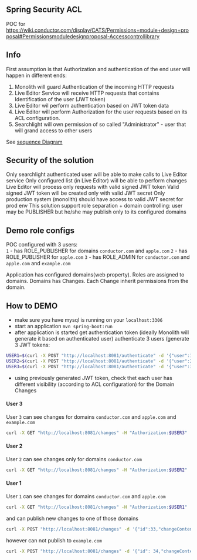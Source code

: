 ## Spring Security ACL

POC for https://wiki.conductor.com/display/CATS/Permissions+module+design+proposal#Permissionsmoduledesignproposal-Accesscontrollibrary


## Info
First assumption is that Authorization and authentication of the end user will happen in different ends:
 1. Monolith will guard Authentication of the incoming  HTTP requests
 2. Live Editor Service will receive HTTP requests that contains Identification of the user (JWT token)
 3. Live Editor wil perform authentication based on JWT token data
 4. Live Editor will perform Authorization for the user requests based on its ACL configuration.
 5. Searchlight will own permission of so called "Administrator" - user that will grand access to other users 
 
 See [sequence Diagram](https://sequencediagram.org/index.html#initialData=title%20Live%20Editor%20Access%20Control%20list%0A%0Aactor%20User%0Aparticipant%20Monolith%0Aparticipant%20Live%20Editor%0Adatabase%20Live%20Editor%20DB%0A%0A%0AUser%20%3C-%3EMonolith%3A%20init%20sessions%20(authentication)%0AUser%20-%3E%20Monolith%3A%20request%20Live%20Editor%20action%0Aactivate%20Monolith%0AMonolith%20-%3EMonolith%3A%20extend%20request%20%5Cn%20with%20user%20identification%20%5Cn%20(JWT%20token)%0AMonolith%20-%3ELive%20Editor%3Arequest%0Adeactivate%20Monolith%0Aactivate%20Live%20Editor%0ALive%20Editor%20-%3ELive%20Editor%3A%20extract%20user%20identity%0ALive%20Editor%20%3C-%3ELive%20Editor%20DB%3A%20validate%20access%20based%20on%20provided%20identity%0ALive%20Editor%20-%3E%5D%3Ado%20live%20changes%20if%20allowed)
 
 
 ## Security of the solution
 Only searchlight authenticated user will be able to make calls to Live Editor service
 Only configured list (in Live Editor) will be able to perform changes
 Live Editor will process only requests with valid signed JWT token
 Valid signed JWT token will be created only with valid JWT secret
 Only production system (monolith) should have access to valid JWT secret for prod env
 This solution support role separation + domain controlling: user may be PUBLISHER but he/she may publish only to its configured domains
 
 ## Demo role configs
  POC configured with 3 users:   
  `1` - has ROLE_PUBLISHER for domains `conductor.com` and `apple.com`
  `2` - has ROLE_PUBLISHER for `apple.com` 
  `3` - has ROLE_ADMIN for `conductor.com` and `apple.com` and `example.com`
  
  Application has configured domains(web property). Roles are assigned to domains. Domains has Changes. 
  Each Change inherit permissions from the domain.
 
 ## How to DEMO
 - make sure you have mysql is running on your `localhost:3306`
 - start an application `mvn spring-boot:run`
 - after application is started get authentication token (ideally Monolith will generate it based on authenticated user)
 authenticate 3 users (generate 3 JWT tokens:
 ```bash
USER1=$(curl -X POST "http://localhost:8081/authenticate" -d '{"user":1}' -H "Content-Type: application/json")
USER2=$(curl -X POST "http://localhost:8081/authenticate" -d '{"user":2}' -H "Content-Type: application/json")
USER3=$(curl -X POST "http://localhost:8081/authenticate" -d '{"user":3}' -H "Content-Type: application/json")
```
 - using previously generated JWT token, check thet each user has different visibility (according to ACL configuration) 
 for the Domain Changes
 
 #### User 3
 User `3` can see changes for domains `conductor.com` and `apple.com` and `example.com`
  ```bash
 curl -X GET "http://localhost:8081/changes" -H "Authorization:$USER3"
 ```

#### User 2
 User `2` can see changes only for domains `conductor.com`
 ```bash
curl -X GET "http://localhost:8081/changes" -H "Authorization:$USER2"
```

#### User 1
 User `1` can see changes for domains `conductor.com` and `apple.com`
 ```bash
curl -X GET "http://localhost:8081/changes" -H "Authorization:$USER1"
```
 and can publish new changes to one of those domains
 ```bash
curl -X POST "http://localhost:8081/changes" -d '{"id":33,"changeContent": "new change","webProperty": {"id": 3,"name": "conductor.com"}}' -H "Content-Type: application/json" -H "Authorization:$USER1"
```
 however can not publish to `example.com`
```bash
curl -X POST "http://localhost:8081/changes" -d '{"id": 34,"changeContent": "new change","webProperty": {"id": 1,"name": "example.com"}}' -H "Content-Type: application/json" -H "Authorization:$USER1"

```
